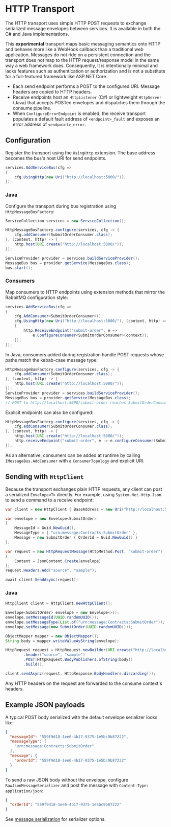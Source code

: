 # HTTP Transport

The HTTP transport uses simple HTTP POST requests to exchange serialized message envelopes between services. It is available in both the C# and Java implementations.

This **experimental** transport maps basic messaging semantics onto HTTP and behaves more like a WebHook callback than a traditional web application. Messages do not ride on a persistent connection and the transport does not map to the HTTP request/response model in the same way a web framework does. Consequently, it is intentionally minimal and lacks features such as authentication or authorization and is not a substitute for a full-featured framework like ASP.NET Core.

- Each send endpoint performs a POST to the configured URI. Message headers are copied to HTTP headers.
- Receive endpoints host an `HttpListener` (C#) or lightweight `HttpServer` (Java) that accepts POSTed envelopes and dispatches them through the consume pipeline.
- When `ConfigureErrorEndpoint` is enabled, the receive transport populates a default fault address of `<endpoint>_fault` and exposes an error address of `<endpoint>_error`.

## Configuration

Register the transport using the `UsingHttp` extension. The base address becomes the bus's host URI for send endpoints.

```csharp
services.AddServiceBus(cfg =>
{
    cfg.UsingHttp(new Uri("http://localhost:5000/"));
});
```

### Java

Configure the transport during bus registration using `HttpMessageBusFactory`:

```java
ServiceCollection services = new ServiceCollection();

HttpMessageBusFactory.configure(services, cfg -> {
    cfg.addConsumer(SubmitOrderConsumer.class);
}, (context, http) -> {
    http.host(URI.create("http://localhost:5000/"));
});

ServiceProvider provider = services.buildServiceProvider();
MessageBus bus = provider.getService(MessageBus.class);
bus.start();
```

### Consumers

Map consumers to HTTP endpoints using extension methods that mirror the RabbitMQ configuration style:

```csharp
services.AddServiceBus(cfg =>
{
    cfg.AddConsumer<SubmitOrderConsumer>();
    cfg.UsingHttp(new Uri("http://localhost:5000/"), (context, http) =>
    {
        http.ReceiveEndpoint("submit-order", e =>
            e.ConfigureConsumer<SubmitOrderConsumer>(context));
    });
});
```

In Java, consumers added during registration handle POST requests whose paths match the kebab-case message type:

```java
HttpMessageBusFactory.configure(services, cfg -> {
    cfg.addConsumer(SubmitOrderConsumer.class);
}, (context, http) -> {
    http.host(URI.create("http://localhost:5000/"));
});
ServiceProvider provider = services.buildServiceProvider();
MessageBus bus = provider.getService(MessageBus.class);
// POST to http://localhost:5000/submit-order reaches SubmitOrderConsumer
```

Explicit endpoints can also be configured:

```java
HttpMessageBusFactory.configure(services, cfg -> {
    cfg.addConsumer(SubmitOrderConsumer.class);
}, (context, http) -> {
    http.host(URI.create("http://localhost:5000/"));
    http.receiveEndpoint("submit-order", e -> e.configureConsumer(SubmitOrderConsumer.class));
});
```

As an alternative, consumers can be added at runtime by calling `IMessageBus.AddConsumer` with a `ConsumerTopology` and explicit URI.

## Sending with `HttpClient`

Because the transport exchanges plain HTTP requests, any client can post a
serialized `Envelope<T>` directly. For example, using `System.Net.Http.Json`
to send a command to a receive endpoint:

```csharp
var client = new HttpClient { BaseAddress = new Uri("http://localhost:5000/") };

var envelope = new Envelope<SubmitOrder>
{
    MessageId = Guid.NewGuid(),
    MessageType = { "urn:message:Contracts:SubmitOrder" },
    Message = new SubmitOrder { OrderId = Guid.NewGuid() }
};

var request = new HttpRequestMessage(HttpMethod.Post, "submit-order")
{
    Content = JsonContent.Create(envelope)
};
request.Headers.Add("source", "sample");

await client.SendAsync(request);
```

### Java

```java
HttpClient client = HttpClient.newHttpClient();

Envelope<SubmitOrder> envelope = new Envelope<>();
envelope.setMessageId(UUID.randomUUID());
envelope.setMessageType(List.of("urn:message:Contracts:SubmitOrder"));
envelope.setMessage(new SubmitOrder(UUID.randomUUID()));

ObjectMapper mapper = new ObjectMapper();
String body = mapper.writeValueAsString(envelope);

HttpRequest request = HttpRequest.newBuilder(URI.create("http://localhost:5000/submit-order"))
        .header("source", "sample")
        .POST(HttpRequest.BodyPublishers.ofString(body))
        .build();

client.sendAsync(request, HttpResponse.BodyHandlers.discarding());
```

Any HTTP headers on the request are forwarded to the consume context's headers.

## Example JSON payloads

A typical POST body serialized with the default envelope serializer looks like:

```json
{
  "messageId": "559f9d18-1ee6-4b17-9375-1e5bc9b87222",
  "messageType": [
    "urn:message:Contracts:SubmitOrder"
  ],
  "message": {
    "orderId": "559f9d18-1ee6-4b17-9375-1e5bc9b87222"
  }
}
```

To send a raw JSON body without the envelope, configure `RawJsonMessageSerializer`
and post the message with `Content-Type: application/json`:

```json
{
  "orderId": "559f9d18-1ee6-4b17-9375-1e5bc9b87222"
}
```

See [message serialization](message-serialization.md) for serializer options.
